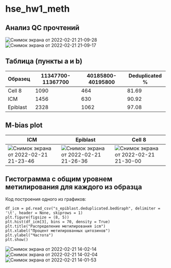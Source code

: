 # hse_hw1_meth

## Анализ QC прочтений
![Снимок экрана от 2022-02-21 21-09-28](https://user-images.githubusercontent.com/93282657/155007656-7d1113eb-7e99-4a71-b238-aed15f160fea.png) ![Снимок экрана от 2022-02-21 21-09-17](https://user-images.githubusercontent.com/93282657/155007665-a528711b-ea7a-4910-be61-be3d1be25c66.png)




## Таблица (пункты a и b)
Образец | 11347700-11367700 | 40185800-40195800 | Deduplicated % |  
 --- |--- |--- |--- 
Cell 8 | 1090 | 464 | 81.69 | 
ICM | 1456 | 630 | 90.92 | 
Epiblast | 2328 | 1062 | 97.08 | 

## M-bias plot
ICM | Epiblast | Cell 8 |
 --- |--- |--- 
![Снимок экрана от 2022-02-21 21-23-46](https://user-images.githubusercontent.com/93282657/155009257-e4cb0484-67fc-405b-ac2d-b9123d9fab6e.png) |![Снимок экрана от 2022-02-21 21-26-36](https://user-images.githubusercontent.com/93282657/155009589-e1bf0802-a3a9-49a7-ad32-17c9e126dcf7.png) |![Снимок экрана от 2022-02-21 21-30-00](https://user-images.githubusercontent.com/93282657/155010004-fefe226b-be8f-4a75-a227-2a97218ef335.png) |


## Гистограмма с общим уровнем метилирования для каждого из образца
Код построения одного из графиков:

    df_icm = pd.read_csv("s_epiblast.deduplicated.bedGraph", delimiter = '\t', header = None, skiprows = 1)
    plt.figure(figsize = (8, 5))
    plt.hist(df_icm[3], bins = 70, density = True)
    plt.title("Распределение метилирования icm")
    plt.xlabel("Процент метилированных цитозинов")
    plt.ylabel("Частота")
    plt.show()


![Снимок экрана от 2022-02-21 14-02-14](https://user-images.githubusercontent.com/93282657/155008635-383fd965-600c-4bef-97c3-250e7557ff0c.png)
![Снимок экрана от 2022-02-21 14-02-04](https://user-images.githubusercontent.com/93282657/155008637-86c250c2-697f-4ca3-b6ad-55f39dd64060.png)
![Снимок экрана от 2022-02-21 14-01-53](https://user-images.githubusercontent.com/93282657/155008640-ceb056d5-9c0e-41d2-8de0-75b5b962517b.png)




